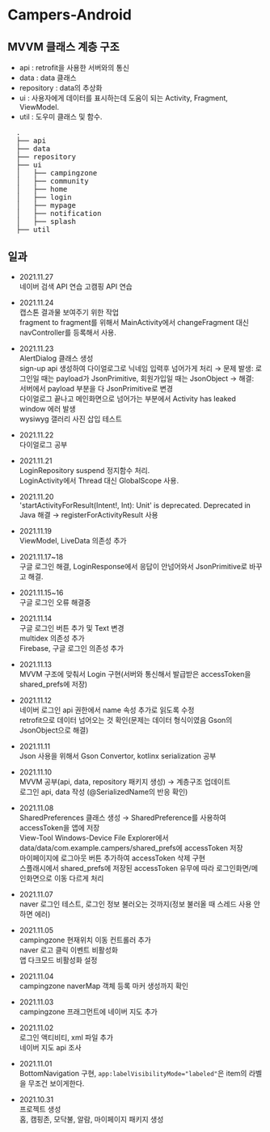 # Campers-Android

## MVVM 클래스 계층 구조
- api : retrofit을 사용한 서버와의 통신
- data : data 클래스
- repository : data의 추상화
- ui : 사용자에게 데이터를 표시하는데 도움이 되는 Activity, Fragment, ViewModel.
- util : 도우미 클래스 및 함수.

<pre>
  .
  ├── api
  ├── data
  ├── repository
  ├── ui
  │   ├── campingzone
  │   ├── community
  │   ├── home
  │   ├── login
  │   ├── mypage
  │   ├── notification
  │   ├── splash
  ├── util
</pre>

## 일과

- 2021.11.27</br>
    네이버 검색 API 연습
    고캠핑 API 연습

- 2021.11.24</br>
    캡스톤 결과물 보여주기 위한 작업</br>
    fragment to fragment를 위해서 MainActivity에서 changeFragment 대신 navController를 등록해서 사용.</br>
    

- 2021.11.23</br>
    AlertDialog 클래스 생성</br>
    sign-up api 생성하여 다이얼로그로 닉네임 입력후 넘어가게 처리 → 문제 발생: 로그인일 때는 payload가 JsonPrimitive, 회원가입일 때는 JsonObject → 해결: 서버에서 payload 부분을 다 JsonPrimitive로 변경</br>
    다이얼로그 끝나고 메인화면으로 넘어가는 부분에서 Activity has leaked window 에러 발생</br>
    wysiwyg 갤러리 사진 삽입 테스트

- 2021.11.22</br>
    다이얼로그 공부

- 2021.11.21</br>
    LoginRepository suspend 정지함수 처리.</br>
    LoginActivity에서 Thread 대신 GlobalScope 사용.

- 2021.11.20</br>
    'startActivityForResult(Intent!, Int): Unit' is deprecated. Deprecated in Java 해결 → registerForActivityResult 사용

- 2021.11.19</br>
    ViewModel, LiveData 의존성 추가    

- 2021.11.17~18</br>
    구글 로그인 해결, LoginResponse에서 응답이 안넘어와서 JsonPrimitive로 바꾸고 해결.</br>
    
- 2021.11.15~16</br>
    구글 로그인 오류 해결중

- 2021.11.14</br>
    구글 로그인 버튼 추가 및 Text 변경</br>
    multidex 의존성 추가</br>
    Firebase, 구글 로그인 의존성 추가
    
- 2021.11.13</br>
    MVVM 구조에 맞춰서 Login 구현(서버와 통신해서 발급받은 accessToken을 shared_prefs에 저장)</br>

- 2021.11.12</br>
    네이버 로그인 api 권한에서 name 속성 추가로 읽도록 수정</br>
    retrofit으로 데이터 넘어오는 것 확인(문제는 데이터 형식이였음 Gson의 JsonObject으로 해결)

- 2021.11.11</br>
    Json 사용을 위해서 Gson Convertor, kotlinx serialization 공부 

- 2021.11.10</br>
    MVVM 공부(api, data, repository 패키지 생성) → 계층구조 업데이트</br>
    로그인 api, data 작성 (@SerializedName의 반응 확인)

- 2021.11.08</br>
    SharedPreferences 클래스 생성 → SharedPreference를 사용하여 accessToken을 앱에 저장</br>
    View-Tool Windows-Device File Explorer에서 data/data/com.example.campers/shared_prefs에 accessToken 저장</br>
    마이페이지에 로그아웃 버튼 추가하여 accessToken 삭제 구현</br>
    스플래시에서 shared_prefs에 저장된 accessToken 유무에 따라 로그인화면/메인화면으로 이동 다르게 처리

- 2021.11.07</br>
    naver 로그인 테스트, 로그인 정보 불러오는 것까지(정보 불러올 때 스레드 사용 안하면 에러)
    
- 2021.11.05</br>
    campingzone 현재위치 이동 컨트롤러 추가</br>
    naver 로고 클릭 이벤트 비활성화</br>
    앱 다크모드 비활성화 설정

- 2021.11.04</br>
    campingzone naverMap 객체 등록 마커 생성까지 확인

- 2021.11.03</br>
    campingzone 프래그먼트에 네이버 지도 추가
    
- 2021.11.02</br>
     로그인 액티비티, xml 파일 추가</br>
     네이버 지도 api 조사
     
- 2021.11.01</br>
    BottomNavigation 구현, `app:labelVisibilityMode="labeled"`은 item의 라벨을 무조건 보이게한다.

- 2021.10.31</br>
    프로젝트 생성</br>
    홈, 캠핑존, 모닥불, 알람, 마이페이지 패키지 생성